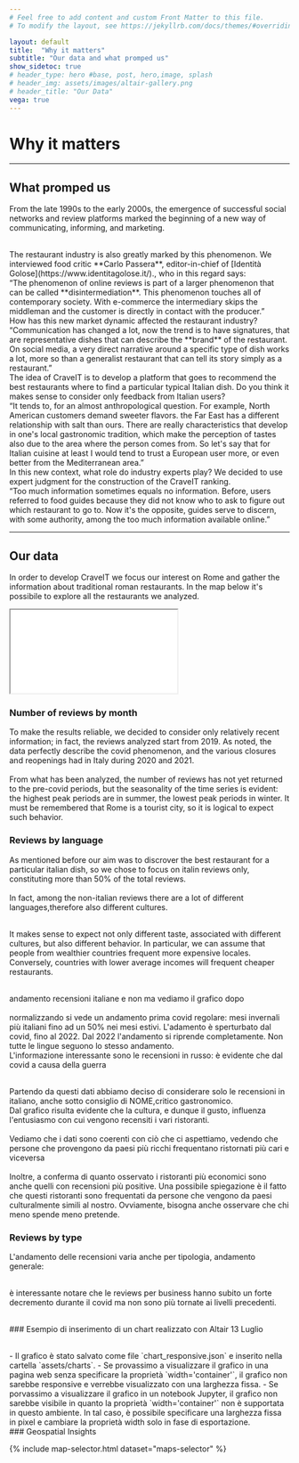 ```yaml
---
# Feel free to add content and custom Front Matter to this file.
# To modify the layout, see https://jekyllrb.com/docs/themes/#overriding-theme-defaults

layout: default
title:  "Why it matters"
subtitle: "Our data and what promped us"
show_sidetoc: true
# header_type: hero #base, post, hero,image, splash
# header_img: assets/images/altair-gallery.png
# header_title: "Our Data"
vega: true
---
```



# **Why it matters**

<hr>

## What promped us
From the late 1990s to the early 2000s, the emergence of successful social networks and review platforms marked the beginning of a new way of communicating, informing, and marketing.

<br>
The restaurant industry is also greatly marked by this phenomenon. We interviewed food critic **Carlo Passera**, editor-in-chief of [Identità Golose](https://www.identitagolose.it/)., who in this regard says:
<br>
 “The phenomenon of online reviews is part of a larger phenomenon that  can be called **disintermediation**. This phenomenon touches all of contemporary society. With e-commerce the intermediary skips the middleman and the customer is directly in contact with the producer.”
<br>
How has this new market dynamic affected the restaurant industry?
<br>
“Communication has changed a lot, now the trend is to have signatures, that are representative dishes that can describe the **brand** of the restaurant.
On social media, a very direct narrative around a specific type of dish works a lot, more so than a generalist restaurant that can tell its story simply as a restaurant.” 
<br>
The idea of CraveIT is to develop a platform that goes to recommend the best restaurants where to find a particular typical Italian dish. Do you think it makes sense to consider only feedback from Italian users?
<br>
“It tends to, for an almost anthropological question. For example, North American customers demand sweeter flavors. the Far East has a different relationship with salt than ours. There are really characteristics that develop in one's local gastronomic tradition, which make the perception of tastes also due to the area where the person comes from. So let's say that for Italian cuisine at least I would tend to trust a European user more, or even better from the Mediterranean area.”
<br>
In this new context, what role do industry experts play? We decided to use expert judgment for the construction of the CraveIT ranking.
<br>
“Too much information sometimes equals no information. Before, users referred to food guides because they did not know who to ask to figure out which restaurant to go to. Now it's the opposite, guides serve to discern, with some authority, among the too much information available online.”

<hr>

## Our data
In order to develop CraveIT we focus our interest on Rome and gather the information about traditional roman restaurants. In the map below it's possibile to explore all the restaurants we analyzed.
 <br>
<iframe src="{{site.baseurl}}/assets/charts/mappa_ristoranti.html" width="{{include.width  | default: '100%'  }}" height="{{include.height   | default: '400px'  }}" ></iframe>

<br>


### Number of reviews by month
To make the results reliable, we decided to consider only relatively recent information; in fact, the reviews analyzed start from 2019.
As noted, the data perfectly describe the covid phenomenon, and the various closures and reopenings had in Italy during 2020 and 2021. 
<br>
<vegachart schema-url="{{site.baseurl}}/assets/charts/1607_Nreviews_bymonth_Total.json" style="width:100%"></vegachart>
<br>
From what has been analyzed, the number of reviews has not yet returned to the pre-covid periods, but the seasonality of the time series is evident: the highest peak periods are in summer, the lowest peak periods in winter. It must be remembered that Rome is a tourist city, so it is logical to expect such behavior.
<br>

### Reviews by language
As mentioned before our aim was to discrover the best restaurant for a particular italian dish, so we chose to focus on italin reviews only, constituting more than 50% of the total reviews.
<br>
<vegachart schema-url="{{site.baseurl}}/assets/charts/1607Bar_N_ItalianvsNonItalian.json" style="width:100%"></vegachart>
<br>
In fact, among the non-italian reviews there are a lot of different languages,therefore also different cultures. 
<vegachart schema-url="{{site.baseurl}}/assets/charts/1607Bar_NForeignReviewsbyLanguage.json" style="width:100%"></vegachart>

<br>
It makes sense to expect not only different taste, associated with different cultures, but also different behavior.
In particular, we can assume that people from wealthier countries frequent more expensive locales. Conversely, countries with lower average incomes will frequent cheaper restaurants.

<br>

<vegachart schema-url="{{site.baseurl}}/assets/charts/1607_Nreviews_bymonth_Italian_NonItalian.json" style="width:100%"></vegachart>

<br>
andamento recensioni italiane e non ma vediamo il grafico dopo

<br>
<vegachart schema-url="{{site.baseurl}}/assets/charts/1607_Nreviews_bymonth_byItalian_NonItalian_Normalized.json" style="width:100%"></vegachart>

<br>
normalizzando si vede un andamento prima covid regolare: mesi invernali più italiani fino ad un 50% nei mesi estivi. L'adamento è sperturbato dal covid, fino al 2022. Dal 2022 l'andamento si riprende completamente. Non tutte le lingue seguono lo stesso andamento.
<br>
L'informazione interessante sono le recensioni in russo: è evidente che dal covid a causa della guerra
<br>
<vegachart schema-url="{{site.baseurl}}/assets/charts/1607_NReviews_Russian.json" style="width:100%"></vegachart>

<br>

Partendo da questi dati abbiamo deciso di considerare solo le recensioni in italiano, anche sotto consiglio di NOME,critico gastronomico.
<br>
Dal grafico risulta evidente che la cultura, e dunque il gusto, influenza l'entusiasmo con cui vengono recensiti i vari ristoranti.
<br>
<vegachart schema-url="{{site.baseurl}}/assets/charts/1607Bar_Ratings_byLanguage.json" style="width:100%"></vegachart>
<br>
Vediamo che i dati sono coerenti con ciò che ci aspettiamo, vedendo che persone che provengono da paesi più ricchi frequentano ristornati più cari e viceversa
<br>
<vegachart schema-url="{{site.baseurl}}/assets/charts/1607Bar_Price_byLanguage.json" style="width: 100%"></vegachart>
<br>
Inoltre, a conferma di quanto osservato i ristoranti più economici sono anche quelli con recensioni più positive. Una possibile spiegazione è il fatto che questi ristoranti sono frequentati da persone che vengono da paesi culturalmente simili al nostro.
Ovviamente, bisogna anche osservare che chi meno spende meno pretende.
<br>
<vegachart schema-url="{{site.baseurl}}/assets/charts/1607Bar_ReviewbyStars.json" style="width: 100%"></vegachart>


### Reviews by type
L'andamento delle recensioni varia anche per tipologia, andamento generale:
<br>
<vegachart schema-url="{{site.baseurl}}/assets/charts/1607_NReviews_byMonth&Party.json" style="width:100%"></vegachart>
<br>

è interessante notare che le reviews per business hanno subito un forte decremento durante il covid ma non sono più tornate ai livelli precedenti.
<br>
<vegachart schema-url="{{site.baseurl}}/assets/charts/1607_NReviews_byMonth_Business.json" style="width:100%"></vegachart>



<br>
### Esempio di inserimento di un chart realizzato con Altair 13 Luglio 
<br>

<vegachart schema-url="{{site.baseurl}}/assets/charts/PriceByLanguage.json" style="width: 100%"></vegachart>

<br>
- Il grafico è stato salvato come file `chart_responsive.json` e inserito nella cartella `assets/charts`.
- Se provassimo a visualizzare il grafico in una pagina web senza specificare la proprietà `width='container'`, il grafico non sarebbe responsive e verrebbe visualizzato con una larghezza fissa.
- Se porvassimo a visualizzare il grafico in un notebook Jupyter, il grafico non sarebbe visibile in quanto la proprietà `width='container'` non è supportata in questo ambiente. In tal caso, è possibile specificare una larghezza fissa in pixel e cambiare la proprietà width solo in fase di esportazione. 





<br>
### Geospatial Insights 
<br>

{% include map-selector.html dataset="maps-selector" %}
